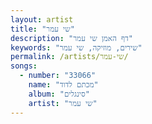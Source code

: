 ```yaml
---
layout: artist
title: "שי עמר"
description: "דף האמן שי עמר"
keywords: "שירים, מוזיקה, שי עמר"
permalink: /artists/שי-עמר/
songs:
  - number: "33066"
    name: "מכתם לדוד"
    album: "סינגלים"
    artist: "שי עמר"
---
```


